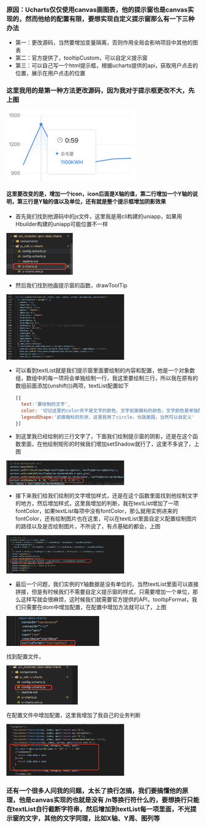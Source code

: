 ### 原因：Ucharts仅仅使用canvas画图表，他的提示窗也是canvas实现的，然而他给的配置有限，要想实现自定义提示窗那么有一下三种办法

- 第一：更改源码，当然要增加变量隔离，否则作用全局会影响项目中其他的图表
- 第二：官方提供了，tooltipCustom，可以自定义提示窗
- 第三：可以自己写一个html提示框，根据ucharts提供的api，获取用户点击的位置，展示在用户点击的位置

### 这里我用的是第一种方法更改源码，因为我对于提示框更改不大，先上图

<img src="./image/1.png" style="zoom:33%;"/>

#### 这里要改变的是，增加一个icon，icon后面是X轴的值，第二行增加一个Y轴的说明，第三行是Y轴的值以及单位，还有就是整个提示框增加阴影效果

- 首先我们找到他源码中的js文件，这里我是用cli构建的uniapp，如果用Hbuilder构建的uniapp可能位置不一样

<img src="./image/2.png" style="zoom:30%" />

- 然后我们找到他画提示窗的函数，drawToolTip

<img src='./image/3.png' style="zoom:30%" />

- 可以看到textList就是我们提示窗里面要绘制的内容和配置，他是一个对象数组，数组中的每一项将会单独绘制一行，我这里要绘制三行，所以我在原有的数组前面添加(unshift())两项，textList配置如下

  ```javascript
  [{
    text:'要绘制的文字',
    color: '切记这里的color并不是文字的颜色，文字前面徽标的颜色，文字颜色是单独配置的，当然可以自定义',
    legendShape:'前面徽标的形状，这里我用了circle，也就是圆，当然可以自定义'
  }]
  ```

- 到这里我已经绘制的三行文字了，下面我们绘制提示窗的阴影，还是在这个函数里面，在他绘制矩形的时候我们增加setShadow就行了，这里不多说了，上图

<img src="./image/4.png" style="zoom:30%" />

- 接下来我们给我们绘制的文字增加样式，还是在这个函数里面找到他绘制文字的地方，然后增加样式，这里我增加的判断，我在textList增加了一项fontColor，如果textList每项中没有fontColor，那么就用实例进来的fontColor，还有绘制图片也在这里，可以在textList里面自定义配置绘制图片的路径以及是否绘制图片，不所说了，有点基础的都会，上图

<img src="./image/5.png" style="zoom:30%" />

- 最后一个问题，我们实例的Y轴数据是没有单位的，当然textList里面可以直接拼接，但是有时候我们不需要自定义提示窗的样式，只需要增加一个单位，那么这样写就会很麻烦，这时候我们就需要官方提供的API，tooltipFormat，我们只需要在dom中增加配置，在配置中增加方法就可以了，上图

<img src='./image/6.png' style='zoom:30%'/>

找到配置文件，

<img src='./image/7.png' style='zoom:30%' />

在配置文件中增加配置，这里我增加了我自己的业务判断

<img src='./image/8.png' style='zoom:30%' />

### 还有一个很多人问我的问题，太长了换行怎搞，我们要搞懂他的原理，他是canvas实现的也就是没有 /n等换行符什么的，要想换行只能在textList自行截断字符串，然后增加到textList每一项里面，不光提示窗的文字，其他的文字同理，比如X轴、Y周、图列等